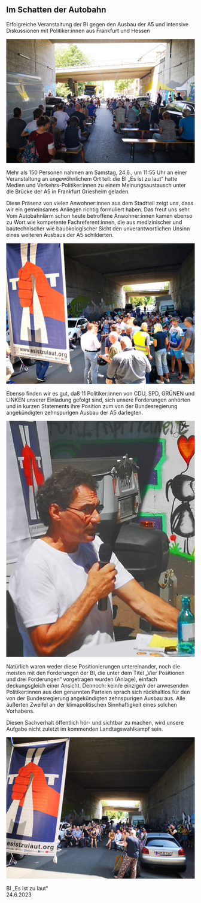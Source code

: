 ## Im Schatten der Autobahn

Erfolgreiche Veranstaltung der BI gegen den Ausbau der A5 und intensive Diskussionen mit Politiker:innen aus Frankfurt und Hessen

![Veranstaltung der Bürgerinitiative unter der A5 in Frankfurt](../assets/img/treffen-2023-06-24/120912_lowRes.jpg)

Mehr als 150 Personen nahmen am Samstag, 24.6., um 11:55 Uhr an einer Veranstaltung an ungewöhnlichem Ort teil: die BI „Es ist zu laut“ hatte Medien und Verkehrs-Politiker:innen zu einem Meinungsaustausch unter die Brücke der A5 in Frankfurt Griesheim geladen. 

Diese Präsenz von vielen Anwohner:innen aus dem Stadtteil zeigt uns, dass wir ein gemeinsames Anliegen richtig formuliert haben. Das freut uns sehr. Vom Autobahnlärm schon heute betroffene Anwohner:innen kamen ebenso zu Wort wie kompetente Fachreferent:innen, die aus medizinischer und bautechnischer wie bauökologischer Sicht den unverantwortlichen Unsinn eines weiteren Ausbaus der A5 schilderten. 

![Treffen unter der A5](../assets/img/treffen-2023-06-24/115827_lowRes.jpg)

Ebenso finden wir es gut, daß 11 Politiker:innen von CDU, SPD, GRÜNEN und LINKEN unserer Einladung gefolgt sind, sich unsere Forderungen anhörten und in kurzen Statements ihre Position zum von der Bundesregierung angekündigten zehnspurigen Ausbau der A5 darlegten.

![Parteienvertreter sind der Einladung der Bürgerinitiative gefolgt](../assets/img/treffen-2023-06-24/122745_lowRes.jpg)

Natürlich waren weder diese Positionierungen untereinander, noch die meisten mit den Forderungen der BI, die unter dem Titel „Vier Positionen und drei Forderungen“ vorgetragen wurden (Anlage), einfach deckungsgleich einer Ansicht. 
Dennoch: kein/e einzige/r der anwesenden Politiker:innen aus den genannten Parteien sprach sich rückhaltlos für den von der Bundesregierung angekündigten zehnspurigen Ausbau aus. Alle äußerten Zweifel an der klimapolitischen Sinnhaftigkeit eines solchen Vorhabens. 

Diesen Sachverhalt öffentlich hör- und sichtbar zu machen, wird unsere Aufgabe nicht zuletzt im kommenden Landtagswahlkampf sein.

![Wir bleiben dran, auch nach dem Treffen unter der Autbahnbrücke](../assets/img/treffen-2023-06-24/121008_lowRes.jpg)

BI „Es ist zu laut“\
24.6.2023
